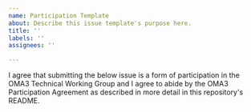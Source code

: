 ```yaml
---
name: Participation Template
about: Describe this issue template's purpose here.
title: ''
labels: ''
assignees: ''

---
```


I agree that submitting the below issue is a form of participation in the OMA3 Technical Working Group and I agree to abide by the OMA3 Participation Agreement as described in more detail in this repository's README.
